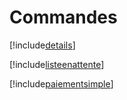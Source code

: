 # Commandes

[!include[details](commandes.details.autogen.md)]

[!include[listeenattente](commandes.listeenattente.autogen.md)]

[!include[paiementsimple](commandes.paiementsimple.autogen.md)]


















